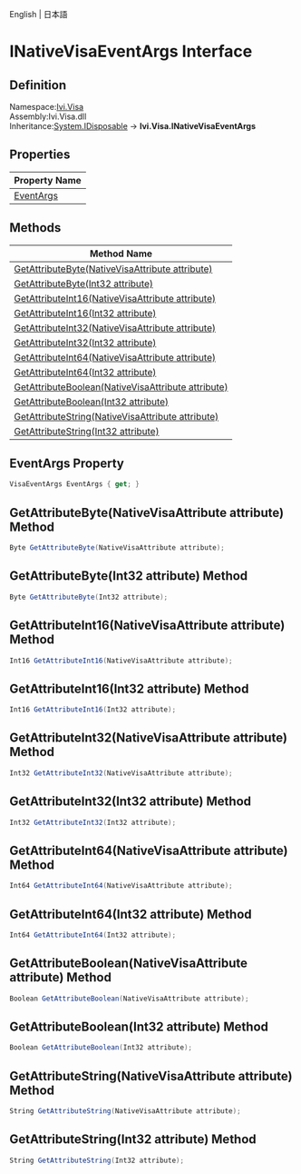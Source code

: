 English | 日本語

# INativeVisaEventArgs Interface

## Definition
Namespace:[Ivi.Visa](../Visa.md)<BR>
Assembly:Ivi.Visa.dll<BR>
Inheritance:[System.IDisposable](https://learn.microsoft.com/en-us/dotnet/api/system.idisposable) -> **Ivi.Visa.INativeVisaEventArgs**

## Properties

|Property Name|
|---|
|[EventArgs](#EventArgs-Property)|

## Methods

|Method Name|
|---|
|[GetAttributeByte(NativeVisaAttribute attribute)](#GetAttributeByteNativeVisaAttribute-attribute-Method)|
|[GetAttributeByte(Int32 attribute)](#GetAttributeByteInt32-attribute-Method)|
|[GetAttributeInt16(NativeVisaAttribute attribute)](#GetAttributeInt16NativeVisaAttribute-attribute-Method)|
|[GetAttributeInt16(Int32 attribute)](#GetAttributeInt16Int32-attribute-Method)|
|[GetAttributeInt32(NativeVisaAttribute attribute)](#GetAttributeInt32NativeVisaAttribute-attribute-Method)|
|[GetAttributeInt32(Int32 attribute)](#GetAttributeInt32Int32-attribute-Method)|
|[GetAttributeInt64(NativeVisaAttribute attribute)](#GetAttributeInt64NativeVisaAttribute-attribute-Method)|
|[GetAttributeInt64(Int32 attribute)](#GetAttributeInt64Int32-attribute-Method)|
|[GetAttributeBoolean(NativeVisaAttribute attribute)](#GetAttributeBooleanNativeVisaAttribute-attribute-Method)|
|[GetAttributeBoolean(Int32 attribute)](#GetAttributeBooleanInt32-attribute-Method)|
|[GetAttributeString(NativeVisaAttribute attribute)](#GetAttributeStringNativeVisaAttribute-attribute-Method)|
|[GetAttributeString(Int32 attribute)](#GetAttributeStringInt32-attribute-Method)|

## EventArgs Property
```C#
VisaEventArgs EventArgs { get; }
```
## GetAttributeByte(NativeVisaAttribute attribute) Method
```C#
Byte GetAttributeByte(NativeVisaAttribute attribute);
```
## GetAttributeByte(Int32 attribute) Method
```C#
Byte GetAttributeByte(Int32 attribute);
```
## GetAttributeInt16(NativeVisaAttribute attribute) Method
```C#
Int16 GetAttributeInt16(NativeVisaAttribute attribute);
```
## GetAttributeInt16(Int32 attribute) Method
```C#
Int16 GetAttributeInt16(Int32 attribute);
```
## GetAttributeInt32(NativeVisaAttribute attribute) Method
```C#
Int32 GetAttributeInt32(NativeVisaAttribute attribute);
```
## GetAttributeInt32(Int32 attribute) Method
```C#
Int32 GetAttributeInt32(Int32 attribute);
```
## GetAttributeInt64(NativeVisaAttribute attribute) Method
```C#
Int64 GetAttributeInt64(NativeVisaAttribute attribute);
```
## GetAttributeInt64(Int32 attribute) Method
```C#
Int64 GetAttributeInt64(Int32 attribute);
```
## GetAttributeBoolean(NativeVisaAttribute attribute) Method
```C#
Boolean GetAttributeBoolean(NativeVisaAttribute attribute);
```
## GetAttributeBoolean(Int32 attribute) Method
```C#
Boolean GetAttributeBoolean(Int32 attribute);
```
## GetAttributeString(NativeVisaAttribute attribute) Method
```C#
String GetAttributeString(NativeVisaAttribute attribute);
```
## GetAttributeString(Int32 attribute) Method
```C#
String GetAttributeString(Int32 attribute);
```
